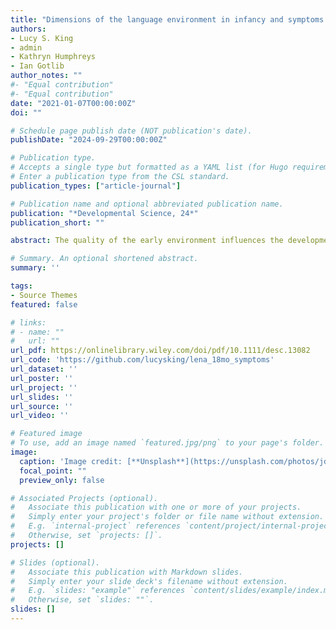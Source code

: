 ```yaml
---
title: "Dimensions of the language environment in infancy and symptoms of psychopathology in toddlerhood"
authors:
- Lucy S. King
- admin
- Kathryn Humphreys
- Ian Gotlib
author_notes: ""
#- "Equal contribution"
#- "Equal contribution"
date: "2021-01-07T00:00:00Z"
doi: ""

# Schedule page publish date (NOT publication's date).
publishDate: "2024-09-29T00:00:00Z"

# Publication type.
# Accepts a single type but formatted as a YAML list (for Hugo requirements).
# Enter a publication type from the CSL standard.
publication_types: ["article-journal"]

# Publication name and optional abbreviated publication name.
publication: "*Developmental Science, 24*"
publication_short: ""

abstract: The quality of the early environment influences the development of psychopathology. Children who are deprived of sufficient environmental enrichment in infancy may be at higher risk for developing symptoms of psychopathology in toddlerhood. In this study, we investigated the prospective association between naturalistic measures of adult language input obtained through passive monitoring of infants’ daily environments and emerging psychopathology in toddlerhood. In a sample of 100 mothers and their infants recruited from the community (mean age [range] = 6.73 [5-9] months), we used the Language ENvironment Analysis (LENA) system to measure multiple dimensions of infants’ language environments, including both the quantity and consistency of adult speech and conversational turns in infants’ daily lives as well as the quantity of infant vocalizations. Subsequently, during toddlerhood (mean age [range] = 18.29 [17-21] months), mothers reported on their children’s symptoms of psychopathology. Infants who experienced more consistent adult speech and conversational turns had lower symptoms of psychopathology in toddlerhood, independent of negative emotionality in infancy, maternal depressive symptoms, and laboratory-based measures of maternal sensitivity. These findings have implications for the measurement of environmental factors that may confer risk and resilience to emerging psychopathology.

# Summary. An optional shortened abstract.
summary: ''

tags:
- Source Themes
featured: false

# links:
# - name: ""
#   url: ""
url_pdf: https://onlinelibrary.wiley.com/doi/pdf/10.1111/desc.13082 
url_code: 'https://github.com/lucysking/lena_18mo_symptoms'
url_dataset: ''
url_poster: ''
url_project: ''
url_slides: ''
url_source: ''
url_video: ''

# Featured image
# To use, add an image named `featured.jpg/png` to your page's folder. 
image:
  caption: 'Image credit: [**Unsplash**](https://unsplash.com/photos/jdD8gXaTZsc)'
  focal_point: ""
  preview_only: false

# Associated Projects (optional).
#   Associate this publication with one or more of your projects.
#   Simply enter your project's folder or file name without extension.
#   E.g. `internal-project` references `content/project/internal-project/index.md`.
#   Otherwise, set `projects: []`.
projects: []

# Slides (optional).
#   Associate this publication with Markdown slides.
#   Simply enter your slide deck's filename without extension.
#   E.g. `slides: "example"` references `content/slides/example/index.md`.
#   Otherwise, set `slides: ""`.
slides: []
---
```


<!-- {{% callout note %}}
Click the *Cite* button above to demo the feature to enable visitors to import publication metadata into their reference management software.
{{% /callout %}}

{{% callout note %}}
Create your slides in Markdown - click the *Slides* button to check out the example.
{{% /callout %}} -->
